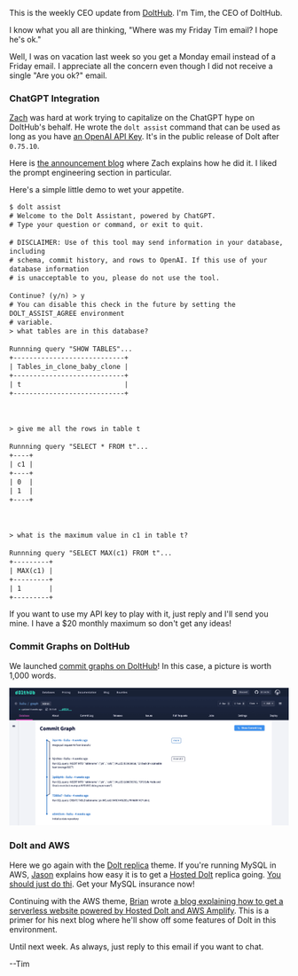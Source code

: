 This is the weekly CEO update from [DoltHub](https://www.dolthub.com/). I'm Tim, the CEO of DoltHub. 

I know what you all are thinking, "Where was my Friday Tim email? I hope he's ok." 

Well, I was on vacation last week so you get a Monday email instead of a Friday email. I appreciate all the concern even though I did not receive a single "Are you ok?" email. 

### ChatGPT Integration

[Zach](https://www.dolthub.com/team#zach) was hard at work trying to capitalize on the ChatGPT hype on DoltHub's behalf. He wrote the `dolt assist` command that can be used as long as you have [an OpenAI API Key](https://platform.openai.com/account/api-keys). It's in the public release of Dolt after `0.75.10`. 

Here is [the announcement blog](https://www.dolthub.com/blog/2023-03-07-dolt-assistant/) where Zach explains how he did it. I liked the prompt engineering section in particular. 

Here's a simple little demo to wet your appetite. 

```
$ dolt assist
# Welcome to the Dolt Assistant, powered by ChatGPT.
# Type your question or command, or exit to quit.

# DISCLAIMER: Use of this tool may send information in your database, including 
# schema, commit history, and rows to OpenAI. If this use of your database information 
# is unacceptable to you, please do not use the tool.

Continue? (y/n) > y
# You can disable this check in the future by setting the DOLT_ASSIST_AGREE environment 
# variable.
> what tables are in this database?

Runnning query "SHOW TABLES"...
+----------------------------+
| Tables_in_clone_baby_clone |
+----------------------------+
| t                          |
+----------------------------+



> give me all the rows in table t

Runnning query "SELECT * FROM t"...
+----+
| c1 |
+----+
| 0  |
| 1  |
+----+



> what is the maximum value in c1 in table t?

Runnning query "SELECT MAX(c1) FROM t"...
+---------+
| MAX(c1) |
+---------+
| 1       |
+---------+

```

If you want to use my API key to play with it, just reply and I'll send you mine. I have a $20 monthly maximum so don't get any ideas!

### Commit Graphs on DoltHub

We launched [commit graphs on DoltHub](https://www.dolthub.com/blog/2023-04-03-introducing-the-dolthub-commit-graph/)! In this case, a picture is worth 1,000 words.

[![DoltHub Commit Graphs](../images/commit-graph-dolthub.png)](https://www.dolthub.com/blog/2023-04-03-introducing-the-dolthub-commit-graph/)

### Dolt and AWS

Here we go again with the [Dolt replica](https://www.dolthub.com/blog/2023-04-05-versioned-mysql-replicas-on-hosted-dolt/) theme. If you're running MySQL in AWS, [Jason](https://www.dolthub.com/team#brian) explains how easy it is to get a [Hosted Dolt](https://hosted.doltdb.com/) replica going. [You should just do thi](https://www.dolthub.com/blog/2023-04-05-versioned-mysql-replicas-on-hosted-dolt/). Get your MySQL insurance now!

Continuing with the AWS theme, [Brian](https://www.dolthub.com/team#brian) wrote [a blog explaining how to get a serverless website powered by Hosted Dolt and AWS Amplify](https://www.dolthub.com/blog/2023-03-31-dolt-amplify-webapp/). This is a primer for his next blog where he'll show off some features of Dolt in this environment.

Until next week. As always, just reply to this email if you want to chat.

--Tim
